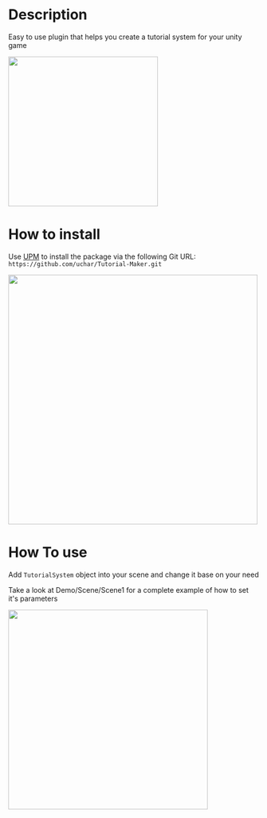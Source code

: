 # Description

Easy to use plugin that helps you create a tutorial system for your unity game  

<img src="https://github.com/uchar/Tutorial-Maker/blob/main/README%20Files/help.gif" width="300" />

# How to install

Use [UPM](https://docs.unity3d.com/Manual/upm-ui-giturl.html) to install the package via the following Git URL: `https://github.com/uchar/Tutorial-Maker.git`

<img src="https://github.com/uchar/Tutorial-Maker/blob/main/README%20Files/install.gif" width="500" />


# How To use

Add `TutorialSystem` object into your scene and change it base on your need

Take a look at Demo/Scene/Scene1 for a complete example of how to set it's parameters

<img src="https://github.com/uchar/Tutorial-Maker/blob/main/README%20Files/screenshot1.jpg" width="400" />


